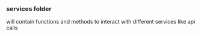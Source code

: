 ### services folder
will contain functions and methods to interact with different services like api calls